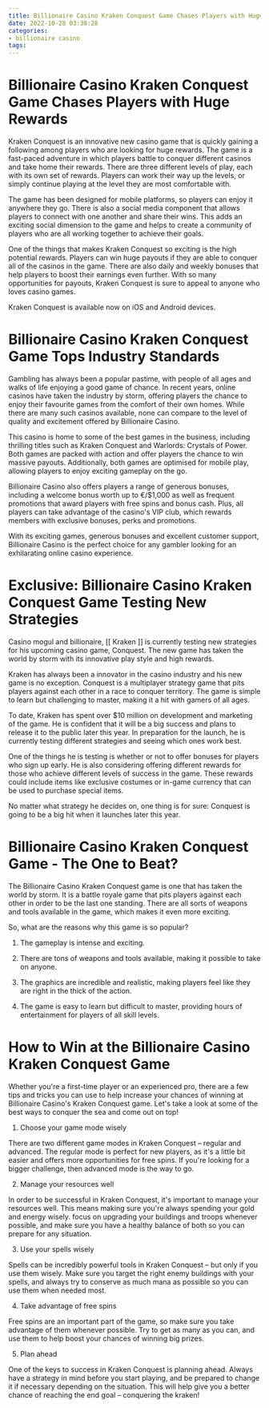 ```yaml
---
title: Billionaire Casino Kraken Conquest Game Chases Players with Huge Rewards 
date: 2022-10-28 03:38:28
categories:
- billionaire casino
tags:
---
```



#  Billionaire Casino Kraken Conquest Game Chases Players with Huge Rewards 

Kraken Conquest is an innovative new casino game that is quickly gaining a following among players who are looking for huge rewards. The game is a fast-paced adventure in which players battle to conquer different casinos and take home their rewards. There are three different levels of play, each with its own set of rewards. Players can work their way up the levels, or simply continue playing at the level they are most comfortable with.

The game has been designed for mobile platforms, so players can enjoy it anywhere they go. There is also a social media component that allows players to connect with one another and share their wins. This adds an exciting social dimension to the game and helps to create a community of players who are all working together to achieve their goals.

One of the things that makes Kraken Conquest so exciting is the high potential rewards. Players can win huge payouts if they are able to conquer all of the casinos in the game. There are also daily and weekly bonuses that help players to boost their earnings even further. With so many opportunities for payouts, Kraken Conquest is sure to appeal to anyone who loves casino games.

Kraken Conquest is available now on iOS and Android devices.

#  Billionaire Casino Kraken Conquest Game Tops Industry Standards 

Gambling has always been a popular pastime, with people of all ages and walks of life enjoying a good game of chance. In recent years, online casinos have taken the industry by storm, offering players the chance to enjoy their favourite games from the comfort of their own homes. While there are many such casinos available, none can compare to the level of quality and excitement offered by Billionaire Casino.

This casino is home to some of the best games in the business, including thrilling titles such as Kraken Conquest and Warlords: Crystals of Power. Both games are packed with action and offer players the chance to win massive payouts. Additionally, both games are optimised for mobile play, allowing players to enjoy exciting gameplay on the go.

Billionaire Casino also offers players a range of generous bonuses, including a welcome bonus worth up to €/$1,000 as well as frequent promotions that award players with free spins and bonus cash. Plus, all players can take advantage of the casino's VIP club, which rewards members with exclusive bonuses, perks and promotions.

With its exciting games, generous bonuses and excellent customer support, Billionaire Casino is the perfect choice for any gambler looking for an exhilarating online casino experience.

#  Exclusive: Billionaire Casino Kraken Conquest Game Testing New Strategies 

Casino mogul and billionaire, [[ Kraken ]] is currently testing new strategies for his upcoming casino game, Conquest. The new game has taken the world by storm with its innovative play style and high rewards.

Kraken has always been a innovator in the casino industry and his new game is no exception. Conquest is a multiplayer strategy game that pits players against each other in a race to conquer territory. The game is simple to learn but challenging to master, making it a hit with gamers of all ages.

To date, Kraken has spent over $10 million on development and marketing of the game. He is confident that it will be a big success and plans to release it to the public later this year. In preparation for the launch, he is currently testing different strategies and seeing which ones work best.

One of the things he is testing is whether or not to offer bonuses for players who sign up early. He is also considering offering different rewards for those who achieve different levels of success in the game. These rewards could include items like exclusive costumes or in-game currency that can be used to purchase special items.

No matter what strategy he decides on, one thing is for sure: Conquest is going to be a big hit when it launches later this year.

#  Billionaire Casino Kraken Conquest Game - The One to Beat? 

The Billionaire Casino Kraken Conquest game is one that has taken the world by storm. It is a battle royale game that pits players against each other in order to be the last one standing. There are all sorts of weapons and tools available in the game, which makes it even more exciting.

So, what are the reasons why this game is so popular?

1. The gameplay is intense and exciting.

2. There are tons of weapons and tools available, making it possible to take on anyone.

3. The graphics are incredible and realistic, making players feel like they are right in the thick of the action.

4. The game is easy to learn but difficult to master, providing hours of entertainment for players of all skill levels.

#  How to Win at the Billionaire Casino Kraken Conquest Game

Whether you're a first-time player or an experienced pro, there are a few tips and tricks you can use to help increase your chances of winning at Billionaire Casino's Kraken Conquest game. Let's take a look at some of the best ways to conquer the sea and come out on top!

1. Choose your game mode wisely

There are two different game modes in Kraken Conquest – regular and advanced. The regular mode is perfect for new players, as it's a little bit easier and offers more opportunities for free spins. If you're looking for a bigger challenge, then advanced mode is the way to go.

2. Manage your resources well

In order to be successful in Kraken Conquest, it's important to manage your resources well. This means making sure you're always spending your gold and energy wisely. focus on upgrading your buildings and troops whenever possible, and make sure you have a healthy balance of both so you can prepare for any situation.

3. Use your spells wisely

Spells can be incredibly powerful tools in Kraken Conquest – but only if you use them wisely. Make sure you target the right enemy buildings with your spells, and always try to conserve as much mana as possible so you can use them when needed most.

4. Take advantage of free spins

Free spins are an important part of the game, so make sure you take advantage of them whenever possible. Try to get as many as you can, and use them to help boost your chances of winning big prizes.

5. Plan ahead

One of the keys to success in Kraken Conquest is planning ahead. Always have a strategy in mind before you start playing, and be prepared to change it if necessary depending on the situation. This will help give you a better chance of reaching the end goal – conquering the kraken!